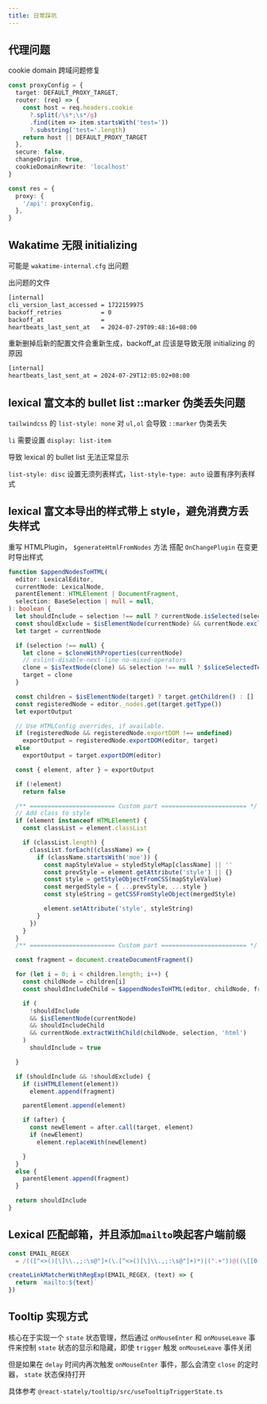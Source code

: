 ```yaml
---
title: 日常踩坑
---
```


## 代理问题

cookie domain 跨域问题修复

```ts
const proxyConfig = {
  target: DEFAULT_PROXY_TARGET,
  router: (req) => {
    const host = req.headers.cookie
      ?.split(/\s*;\s*/g)
      .find(item => item.startsWith('test='))
      ?.substring('test='.length)
    return host || DEFAULT_PROXY_TARGET
  },
  secure: false,
  changeOrigin: true,
  cookieDomainRewrite: 'localhost'
}

const res = {
  proxy: {
    '/api': proxyConfig,
  },
}
```

## Wakatime 无限 initializing

可能是 `wakatime-internal.cfg` 出问题

出问题的文件

```sh
[internal]
cli_version_last_accessed = 1722159975
backoff_retries           = 0
backoff_at                = 
heartbeats_last_sent_at   = 2024-07-29T09:48:16+08:00
```

重新删掉后新的配置文件会重新生成，backoff_at 应该是导致无限 initializing 的原因

```sh
[internal]
heartbeats_last_sent_at = 2024-07-29T12:05:02+08:00
```

## lexical 富文本的 bullet list ::marker 伪类丢失问题

`tailwindcss` 的 `list-style: none` 对 `ul,ol` 会导致 `::marker` 伪类丢失

`li` 需要设置 `display: list-item`

导致 lexical 的 bullet list 无法正常显示

`list-style: disc` 设置无须列表样式，`list-style-type: auto` 设置有序列表样式

## lexical 富文本导出的样式带上 style，避免消费方丢失样式

重写 HTMLPlugin， `$generateHtmlFromNodes` 方法 搭配 `OnChangePlugin` 在变更时导出样式

```ts
function $appendNodesToHTML(
  editor: LexicalEditor,
  currentNode: LexicalNode,
  parentElement: HTMLElement | DocumentFragment,
  selection: BaseSelection | null = null,
): boolean {
  let shouldInclude = selection !== null ? currentNode.isSelected(selection) : true
  const shouldExclude = $isElementNode(currentNode) && currentNode.excludeFromCopy('html')
  let target = currentNode

  if (selection !== null) {
    let clone = $cloneWithProperties(currentNode)
    // eslint-disable-next-line no-mixed-operators
    clone = $isTextNode(clone) && selection !== null ? $sliceSelectedTextNodeContent(selection, clone) : clone
    target = clone
  }

  const children = $isElementNode(target) ? target.getChildren() : []
  const registeredNode = editor._nodes.get(target.getType())
  let exportOutput

  // Use HTMLConfig overrides, if available.
  if (registeredNode && registeredNode.exportDOM !== undefined)
    exportOutput = registeredNode.exportDOM(editor, target)
  else
    exportOutput = target.exportDOM(editor)

  const { element, after } = exportOutput

  if (!element)
    return false

  /** ======================== Custom part ======================== */
  // Add class to style
  if (element instanceof HTMLElement) {
    const classList = element.classList

    if (classList.length) {
      classList.forEach((className) => {
        if (className.startsWith('moe')) {
          const mapStyleValue = styledStyleMap[className] || ''
          const prevStyle = element.getAttribute('style') || {}
          const style = getStyleObjectFromCSS(mapStyleValue)
          const mergedStyle = { ...prevStyle, ...style }
          const styleString = getCSSFromStyleObject(mergedStyle)

          element.setAttribute('style', styleString)
        }
      })
    }
  }
  /** ======================== Custom part ======================== */

  const fragment = document.createDocumentFragment()

  for (let i = 0; i < children.length; i++) {
    const childNode = children[i]
    const shouldIncludeChild = $appendNodesToHTML(editor, childNode, fragment, selection)

    if (
      !shouldInclude
      && $isElementNode(currentNode)
      && shouldIncludeChild
      && currentNode.extractWithChild(childNode, selection, 'html')
    )
      shouldInclude = true

  }

  if (shouldInclude && !shouldExclude) {
    if (isHTMLElement(element))
      element.append(fragment)

    parentElement.append(element)

    if (after) {
      const newElement = after.call(target, element)
      if (newElement)
        element.replaceWith(newElement)

    }
  }
  else {
    parentElement.append(fragment)
  }

  return shouldInclude
}
```

## Lexical 匹配邮箱，并且添加`mailto`唤起客户端前缀

```ts
const EMAIL_REGEX
  = /(([^<>()[\]\\.,;:\s@"]+(\.[^<>()[\]\\.,;:\s@"]+)*)|(".+"))@((\[[0-9]{1,3}\.[0-9]{1,3}\.[0-9]{1,3}\.[0-9]{1,3}\])|(([a-zA-Z\-0-9]+\.)+[a-zA-Z]{2,}))/

createLinkMatcherWithRegExp(EMAIL_REGEX, (text) => {
  return `mailto:${text}`
})
```

## Tooltip 实现方式

核心在于实现一个 `state` 状态管理，然后通过 `onMouseEnter` 和 `onMouseLeave` 事件来控制 `state` 状态的显示和隐藏，即使 `trigger` 触发 `onMouseLeave` 事件关闭

但是如果在 `delay` 时间内再次触发 `onMouseEnter` 事件，那么会清空 `close` 的定时器， `state` 状态保持打开

具体参考 `@react-stately/tooltip/src/useTooltipTriggerState.ts`